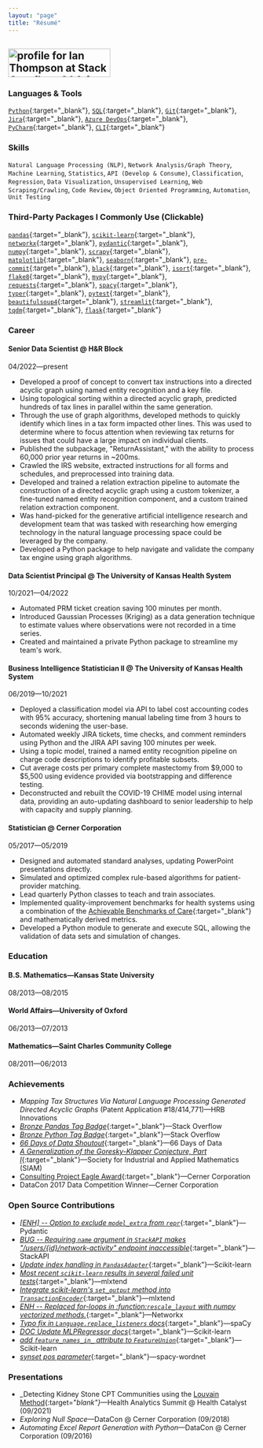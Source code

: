 ```yaml
---
layout: "page"
title: "Résumé"
---
```


## <a href="https://stackoverflow.com/users/6509519/ian-thompson?theme=dark"><img src="https://stackoverflow.com/users/flair/6509519.png" width="208" height="58" alt="profile for Ian Thompson at Stack Overflow, Q&amp;A for professional and enthusiast programmers" title="profile for Ian Thompson at Stack Overflow, Q&amp;A for professional and enthusiast programmers"></a>

### Languages & Tools
[`Python`](https://www.python.org/){:target="_blank"},
[`SQL`](https://en.wikipedia.org/wiki/SQL){:target="_blank"},
[`Git`](https://git-scm.com/){:target="_blank"},
[`Jira`](https://www.atlassian.com/software/jira){:target="_blank"},
[`Azure DevOps`](https://azure.microsoft.com/en-us/products/devops){:target="_blank"},
[`PyCharm`](https://www.jetbrains.com/pycharm/){:target="_blank"},
[`CLI`](https://en.wikipedia.org/wiki/Command-line_interface){:target="_blank"}

### Skills
`Natural Language Processing (NLP)`, `Network Analysis/Graph Theory`,
`Machine Learning`, `Statistics`, `API (Develop & Consume)`,
`Classification`, `Regression`, `Data Visualization`,
`Unsupervised Learning`, `Web Scraping/Crawling`, `Code Review`,
`Object Oriented Programming`, `Automation`, `Unit Testing`

### Third-Party Packages I Commonly Use (Clickable)
[`pandas`](https://pandas.pydata.org/){:target="_blank"},
[`scikit-learn`](https://scikit-learn.org/stable/index.html){:target="_blank"},
[`networkx`](https://networkx.org/){:target="_blank"},
[`pydantic`](https://docs.pydantic.dev/latest/){:target="_blank"},
[`numpy`](https://numpy.org/){:target="_blank"},
[`scrapy`](https://scrapy.org/){:target="_blank"},
[`matplotlib`](https://matplotlib.org/){:target="_blank"},
[`seaborn`](https://seaborn.pydata.org/index.html){:target="_blank"},
[`pre-commit`](https://pre-commit.com/){:target="_blank"},
[`black`](https://black.readthedocs.io/en/stable/){:target="_blank"},
[`isort`](https://pycqa.github.io/isort/){:target="_blank"},
[`flake8`](https://flake8.pycqa.org/en/latest/){:target="_blank"},
[`mypy`](https://mypy.readthedocs.io/en/latest/){:target="_blank"},
[`requests`](https://requests.readthedocs.io/en/latest/){:target="_blank"},
[`spacy`](https://spacy.io/){:target="_blank"},
[`typer`](https://typer.tiangolo.com/){:target="_blank"},
[`pytest`](https://docs.pytest.org/en/latest/){:target="_blank"},
[`beautifulsoup4`](https://beautiful-soup-4.readthedocs.io/en/latest/#){:target="_blank"},
[`streamlit`](https://streamlit.io/){:target="_blank"},
[`tqdm`](https://tqdm.github.io/){:target="_blank"},
[`flask`](https://flask.palletsprojects.com/en/latest/){:target="_blank"}

### Career
#### Senior Data Scientist @ H&R Block
04/2022—present
- Developed a proof of concept to convert tax instructions into a 
  directed acyclic graph using named entity recognition and a key file.
- Using topological sorting within a directed acyclic graph, predicted
  hundreds of tax lines in parallel within the same generation. 
- Through the use of graph algorithms, developed methods to quickly 
  identify which lines in a tax form impacted other lines.
  This was used to determine where to focus attention when reviewing
  tax returns for issues that could have a large impact on individual
  clients.
- Published the subpackage, "ReturnAssistant," with the ability to 
  process 60,000 prior year returns in ~200ms.
- Crawled the IRS website, extracted instructions for all forms and 
  schedules, and preprocessed into training data.
- Developed and trained a relation extraction pipeline to automate 
  the construction of a directed acyclic graph using a custom 
  tokenizer, a fine-tuned named entity recognition component, and a 
  custom trained relation extraction component.
- Was hand-picked for the generative artificial intelligence research
  and development team that was tasked with researching how emerging
  technology in the natural language processing space could be leveraged
  by the company.
- Developed a Python package to help navigate and validate the company
  tax engine using graph algorithms.

#### Data Scientist Principal @ The University of Kansas Health System
10/2021—04/2022
- Automated PRM ticket creation saving 100 minutes per month.
- Introduced Gaussian Processes (Kriging) as a data generation
  technique to estimate values where observations were not recorded in
  a time series.
- Created and maintained a private Python package to streamline my
  team's work.

#### Business Intelligence Statistician II @ The University of Kansas Health System
06/2019—10/2021
- Deployed a classification model via API to label cost accounting
  codes with 95% accuracy, shortening manual labeling time from 3 hours
  to seconds widening the user-base.
- Automated weekly JIRA tickets, time checks, and comment reminders
  using Python and the JIRA API saving 100 minutes per week.
- Using a topic model, trained a named entity recognition pipeline on
  charge code descriptions to identify profitable subsets.
- Cut average costs per primary complete mastectomy from $9,000 to
  $5,500 using evidence provided via bootstrapping and difference
  testing.
- Deconstructed and rebuilt the COVID-19 CHIME model using internal
  data, providing an auto-updating dashboard to senior leadership to
  help with capacity and supply planning.

#### Statistician @ Cerner Corporation
05/2017—05/2019
- Designed and automated standard analyses, updating PowerPoint
  presentations directly.
- Simulated and optimized complex rule-based algorithms for
  patient-provider matching.
- Lead quarterly Python classes to teach and train associates.
- Implemented quality-improvement benchmarks for health systems using a
  combination of the
  [Achievable Benchmarks of Care](https://pubmed.ncbi.nlm.nih.gov/10461579/){:target="_blank"}
  and mathematically derived metrics.
- Developed a Python module to generate and execute SQL, allowing the
  validation of data sets and simulation of changes.

### Education
#### B.S. Mathematics—Kansas State University
08/2013—08/2015

#### World Affairs—University of Oxford
06/2013—07/2013

#### Mathematics—Saint Charles Community College
08/2011—06/2013

### Achievements
- _Mapping Tax Structures Via Natural Language Processing Generated Directed Acyclic Graphs_ (Patent Application #18/414,771)—HRB
  Innovations
- [_Bronze Pandas Tag Badge_](https://stackoverflow.com/help/badges/1914/pandas?userid=6509519){:target="_blank"}—Stack
  Overflow
- [_Bronze Python Tag Badge_](https://stackoverflow.com/help/badges/267/python?userid=6509519){:target="_blank"}—Stack
  Overflow
- [_66 Days of Data Shoutout_](https://www.linkedin.com/posts/navidmashinchi_66daysofdata-66daysofdata-datascience-activity-6775646328463745024-v2RS/){:target="_blank"}—66
  Days of Data
- [_A Generalization of the Goresky-Klapper Conjecture, Part I_](https://doi.org/10.1137/18M1186381){:target="_blank"}—Society
  for Industrial and Applied Mathematics (SIAM)
- [Consulting Project Eagle Award](https://www.linkedin.com/in/ian-thompson-733167109/details/honors/){:target="_blank"}—Cerner
  Corporation
- DataCon 2017 Data Competition Winner—Cerner Corporation

### Open Source Contributions
- [_[ENH] -- Option to exclude `model_extra` from `repr`_](https://github.com/pydantic/pydantic/issues/9732){:target="_blank"}—Pydantic
- [_BUG -- Requiring `name` argument in `StackAPI` makes "/users/{id}/network-activity" endpoint inaccessible_](https://github.com/AWegnerGitHub/stackapi/issues/52){:target="_blank"}—StackAPI
- [_Update index handling in `PandasAdapter`_](https://github.com/scikit-learn/scikit-learn/issues/28731){:target="_blank"}—Scikit-learn
- [_Most recent `scikit-learn` results in several failed unit tests_](https://github.com/rasbt/mlxtend/issues/1090){:target="_blank"}—mlxtend
- [_Integrate scikit-learn's `set_output` method into `TransactionEncoder`_](https://github.com/rasbt/mlxtend/issues/1085){:target="_blank"}—mlxtend
- [_ENH -- Replaced for-loops in :function:`rescale_layout` with numpy vectorized methods._](https://github.com/networkx/networkx/pull/6879){:target="_blank"}—Networkx
- [_Typo fix in `Language.replace_listeners` docs_](https://github.com/explosion/spaCy/pull/12823){:target="_blank"}—spaCy
- [_DOC Update MLPRegressor docs_](https://github.com/scikit-learn/scikit-learn/pull/25556){:target="_blank"}—Scikit-learn
- [*add `feature_names_in_` attribute to `FeatureUnion`*](https://github.com/scikit-learn/scikit-learn/issues/24754){:target="_blank"}—Scikit-learn
- [_synset pos parameter_](https://github.com/argilla-io/spacy-wordnet/pull/15){:target="_blank"}—spacy-wordnet

### Presentations
- _Detecting Kidney Stone CPT Communities using the [Louvain Method](https://en.wikipedia.org/wiki/Louvain_method){:target="_blank"}_—Health
Analytics Summit @ Health Catalyst (09/2021)
- _Exploring Null Space_—DataCon
@ Cerner Corporation (09/2018)
- _Automating Excel Report Generation with Python_—DataCon
@ Cerner Corporation (09/2016)